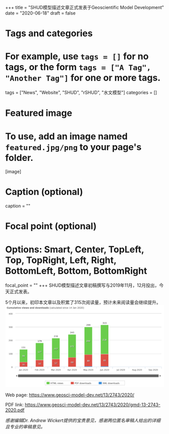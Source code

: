 +++
title = "SHUD模型描述文章正式发表于Geoscientific Model Development"
date = "2020-06-18"
draft = false

# Tags and categories
# For example, use `tags = []` for no tags, or the form `tags = ["A Tag", "Another Tag"]` for one or more tags.
tags = ["News", "Website", "SHUD", "rSHUD", "水文模型"]
categories = []

# Featured image
# To use, add an image named `featured.jpg/png` to your page's folder.
[image]
  # Caption (optional)
  caption = ""

  # Focal point (optional)
  # Options: Smart, Center, TopLeft, Top, TopRight, Left, Right, BottomLeft, Bottom, BottomRight
  focal_point = ""
+++
SHUD模型描述文章初稿撰写与2019年11月，12月投出，今天正式发表。

5个月以来，初印本文章以及积累了315次阅读量，预计未来阅读量会继续提升。
![reader](reader.png)




Web page: https://www.geosci-model-dev.net/13/2743/2020/

PDF link: https://www.geosci-model-dev.net/13/2743/2020/gmd-13-2743-2020.pdf



*感谢编辑Dr. Andrew Wickert提供的宝贵意见，感谢两位匿名审稿人给出的详细且专业的审稿意见。*
